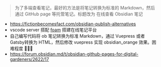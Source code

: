 > 为了多端查看笔记，最好的方法是将笔记转换为标准的 Markdown，然后通过 GitHub page 等托管笔记。标题改为 在线查看 Obsidian 笔记

-   https://fictionbecomesfact.com/obsidian-publish-alternatives
-   vscode server 搭配 [foam](https://ub39j96hcf.feishu.cn/docs/doccnbRv6jqVc6bOrGsoM1tcpod) 搭建在线笔记平台
-   自己编写代码将 ob 笔记转换为标准 Markdown，通过 Vuepress 或者Gatsby转换为 HTML，然后修改 vuepress 实现 obsidian_orange 效果。困难程度 🌟🌟🌟
-   https://forum.obsidian.md/t/obsidian-github-pages-for-digital-gardeners/2622/17